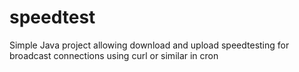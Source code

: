 # speedtest
Simple Java project allowing download and upload speedtesting for broadcast connections using curl or similar in cron
